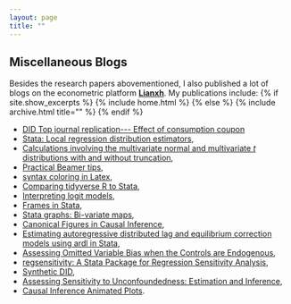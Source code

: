```yaml
---
layout: page
title: ""
---
```



## Miscellaneous Blogs
Besides the research papers abovementioned, I also published a lot of blogs on the econometric platform [**Lianxh**](https://lianxh.cn/). My publications include: 
{% if site.show_excerpts %}
  {% include home.html %}
{% else %}
  {% include archive.html title="" %}
{% endif %}
- [DID Top journal replication--- Effect of consumption coupon](/2023-03-21-markdown-examples.md)
- [Stata: Local regression distribution estimators](https://lianxh.cn/news/d7b4fb62945ae.html), 
- [Calculations involving the multivariate normal and multivariate *t* distributions with and without truncation](https://lianxh.cn/news/2975aca392bb6.html), 
- [Practical Beamer tips](https://lianxh.cn/news/b6d483c408311.html), 
- [syntax coloring in Latex](https://lianxh.cn/news/19b8efb4ffbc4.html), 
- [Comparing tidyverse R to Stata](https://lianxh.cn/news/103922c7bec34.html),
- [Interpreting logit models](https://lianxh.cn/news/c6d6badebe2a7.html), 
- [Frames in Stata](https://lianxh.cn/news/ea9890df3b47d.html), 
- [Stata graphs: Bi-variate maps](https://lianxh.cn/news/523be8e005bca.html), 
- [Canonical Figures in Causal Inference](https://lianxh.cn/news/0593e9487d93e.html), 
- [Estimating autoregressive distributed lag and equilibrium correction models using ardl in Stata](https://lianxh.cn/news/a03895152def7.html), 
- [Assessing Omitted Variable Bias when the Controls are Endogenous](https://lianxh.cn/news/212015484d17c.html), 
- [regsensitivity: A Stata Package for Regression Sensitivity Analysis](https://lianxh.cn/news/b96bf11d5d81a.html), 
- [Synthetic DID](https://lianxh.cn/news/6e5904b0743e8.html), 
- [Assessing Sensitivity to Unconfoundedness: Estimation and Inference](https://lianxh.cn/news/a5930b14f07bb.html), 
- [Causal Inference Animated Plots](https://lianxh.cn/news/aa3e050bc1398.html).